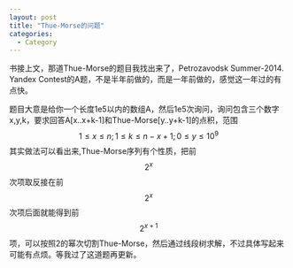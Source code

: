 ```yaml
---
layout: post
title: "Thue-Morse的问题"
categories:
  - Category
---
```


书接上文，那道Thue-Morse的题目我找出来了，Petrozavodsk Summer-2014. Yandex Contest的A题，不是半年前做的，而是一年前做的，感觉这一年过的有点快。

题目大意是给你一个长度1e5以内的数组A，然后1e5次询问，询问包含三个数字x,y,k，要求回答A[x..x+k-1]和Thue-Morse[y..y+k-1]的点积，范围$$1 ≤ x ≤ n;1 ≤ k ≤ n − x + 1; 0 ≤ y ≤ 10^9$$
其实做法可以看出来,Thue-Morse序列有个性质，把前$$2^x$$次项取反接在前$$2^x$$次项后面就能得到前$$2^{x+1}$$项，可以按照2的幂次切割Thue-Morse，然后通过线段树求解，不过具体写起来可能有点烦。等我过了这道题再更新。
